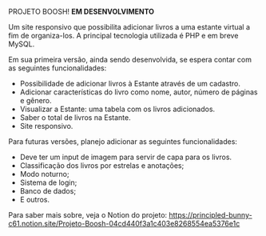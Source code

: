 PROJETO BOOSH!
**EM DESENVOLVIMENTO**

Um site responsivo que possibilita adicionar livros a uma estante virtual a fim de organiza-los. A principal tecnologia utilizada é PHP e em breve MySQL.

Em sua primeira versão, ainda sendo desenvolvida, se espera contar com as seguintes funcionalidades:
- Possibilidade de adicionar livros à Estante através de um cadastro.
- Adicionar características do livro como nome, autor, número de páginas e gênero.
- Visualizar a Estante: uma tabela com os livros adicionados.
- Saber o total de livros na Estante.
- Site responsivo.

Para futuras versões, planejo adicionar as seguintes funcionalidades:
- Deve ter um input de imagem para servir de capa para os livros.
- Classificação dos livros por estrelas e anotações;
- Modo noturno;
- Sistema de login;
- Banco de dados;
- E outros.

Para saber mais sobre, veja o Notion do projeto:
https://principled-bunny-c61.notion.site/Projeto-Boosh-04cd440f3a1c403e8268554ea5376e1c

